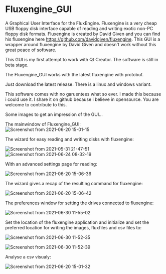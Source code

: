 # Fluxengine_GUI
A Graphical User Interface for the FluxEngine. Fluxengine is a very cheap USB floppy disk interface capable of reading and writing exotic non-PC floppy disk formats.
Fluxengine is created by David Given and you can find his fluxengine here https://github.com/davidgiven/fluxengine.
This GUI is a wrapper around fluxengine by David Given and doesn't work without this great peace of software.

This GUI is my first attempt to work with Qt Creator. The software is still in beta stage.

The Fluxengine_GUI works with the latest fluxengine with protobuf.

Just download the latest release. There is a linux and windows variant.

This software comes with no garuentees what so ever. I made this because i could use it.
I share it on github because i believe in opensource. You are welcome to contribute to this.

Some images to get an impression of the GUI...

The mainwindow of Fluxengine_GUI:
![Screenshot from 2021-06-20 15-01-15](https://user-images.githubusercontent.com/14984509/122675201-a36e7b80-d1d8-11eb-8499-137895b64cda.png)

The wizard for easy reading and writing disks with fluxengine:

![Screenshot from 2021-05-31 21-47-51](https://user-images.githubusercontent.com/14984509/120235278-f8624600-c259-11eb-8a21-fd52ad9493f8.png)
![Screenshot from 2021-06-24 08-32-19](https://user-images.githubusercontent.com/14984509/123220110-ea58bb80-d4cd-11eb-888d-00556fb47ff0.png)

With an advanced settings page for reading:

![Screenshot from 2021-06-20 15-06-36](https://user-images.githubusercontent.com/14984509/122675334-360f1a80-d1d9-11eb-82d9-85f4d94ee4b7.png)

The wizard gives a recap of the resulting command for fluxengine:

![Screenshot from 2021-06-20 15-06-42](https://user-images.githubusercontent.com/14984509/122675338-38717480-d1d9-11eb-8906-b6f5504a2cd0.png)

The preferences window for setting the drives connected to fluxengine:

![Screenshot from 2021-06-30 11-55-02](https://user-images.githubusercontent.com/14984509/123941055-15de1900-d99a-11eb-8d6a-daba5c715481.png)

Set the location of the fluxengine application and initialize and set the preferred location for writing the images, fluxfiles  and csv files to:

![Screenshot from 2021-06-30 11-52-35](https://user-images.githubusercontent.com/14984509/123940812-d3b4d780-d999-11eb-84b3-87e68bcf5d4d.png)

![Screenshot from 2021-06-30 11-52-39](https://user-images.githubusercontent.com/14984509/123940873-e4fde400-d999-11eb-8e60-34f34f8eb966.png)

Analyse a csv visualy:

![Screenshot from 2021-06-20 15-01-32](https://user-images.githubusercontent.com/14984509/122675235-d3b61a00-d1d8-11eb-9b5c-0890679d6926.png)





